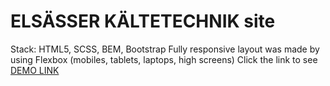 # ELSÄSSER KÄLTETECHNIK site
Stack: HTML5, SCSS, BEM, Bootstrap
Fully responsive layout was made by using Flexbox (mobiles, tablets, laptops, high screens)
Click the link to see [DEMO LINK](https://yatania.github.io/west-solutions-TT/)
